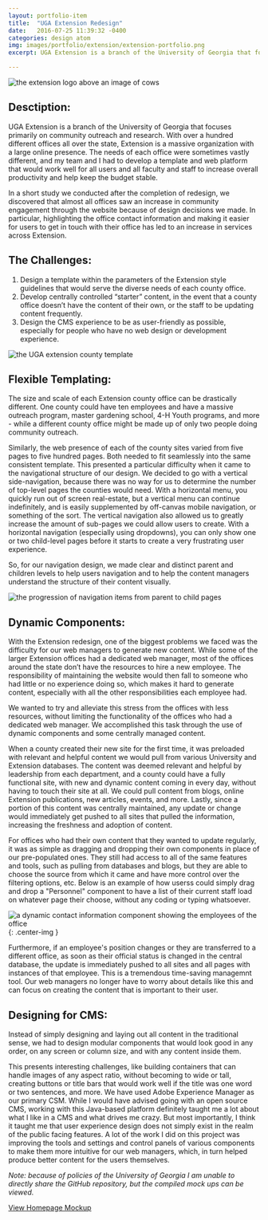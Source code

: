 ```yaml
---
layout: portfolio-item
title:  "UGA Extension Redesign"
date:   2016-07-25 11:39:32 -0400
categories: design atom
img: images/portfolio/extension/extension-portfolio.png
excerpt: UGA Extension is a branch of the University of Georgia that focuses primarily on community outreach and research.  With over a hundred different offices all over the state, Extension is a massive organization with a large online presence.  The needs of each office were sometimes vastly different, and my team and I had to develop a template and web platform that would work well for all users and all faculty and staff to increase overall productivity and help keep the budget stable.

---
```


![the extension logo above an image of cows]( {{site.baseurl}}/images/portfolio/extension/extension-portfolio.png )

## Desctiption:

UGA Extension is a branch of the University of Georgia that focuses primarily on community outreach and research.  With over a hundred different offices all over the state, Extension is a massive organization with a large online presence.  The needs of each office were sometimes vastly different, and my team and I had to develop a template and web platform that would work well for all users and all faculty and staff to increase overall productivity and help keep the budget stable.

In a short study we conducted after the completion of redesign, we discovered that almost all offices saw an increase in community engagement through the website because of design decisions we made.  In particular, highlighting the office contact information and making it easier for users to get in touch with their office has led to an increase in services across Extension.


## The Challenges:

1.  Design a template within the parameters of the Extension style guidelines that would serve the diverse needs of each county office.
2.  Develop centrally controlled “starter” content, in the event that a county office doesn’t have the content of their own, or the staff to be updating content frequently.
3.  Design the CMS experience to be as user-friendly as possible, especially for people who have no web design or development experience.

![the UGA extension county template]( {{site.baseurl}}/images/portfolio/extension/county-template.png )

## Flexible Templating:

The size and scale of each Extension county office can be drastically different.  One county could have ten employees and have a massive outreach program, master gardening school, 4-H Youth programs, and more - while a different county office might be made up of only two people doing community outreach.

Similarly, the web presence of each of the county sites varied from five pages to five hundred pages.  Both needed to fit seamlessly into the same consistent template.  This presented a particular difficulty when it came to the navigational structure of our design.  We decided to go with a vertical side-navigation, because there was no way for us to determine the number of top-level pages the counties would need.  With a horizontal menu, you quickly run out of screen real-estate, but a vertical menu can continue indefinitely, and is easily supplemented by off-canvas mobile navigation, or something of the sort. The vertical navigation also allowed us to greatly increase the amount of sub-pages we could allow users to create.  With a horizontal navigation (especially using dropdowns), you can only show one or two child-level pages before it starts to create a very frustrating user experience.  

So, for our navigation design, we made clear and distinct parent and children levels to help users navigation and to help the content managers understand the structure of their content visually.

![the progression of navigation items from parent to child pages]( {{site.baseurl}}/images/portfolio/extension/nav-progression.png )

## Dynamic Components:

With the Extension redesign, one of the biggest problems we faced was the difficulty for our web managers to generate new content.  While some of the larger Extension offices had a dedicated web manager, most of the offices around the state don’t have the resources to hire a new employee.  The responsibility of maintaining the website would then fall to someone who had little or no experience doing so, which makes it hard to generate content, especially with all the other responsibilities each employee had.

We wanted to try and alleviate this stress from the offices with less resources, without limiting the functionality of the offices who had a dedicated web manager.  We accomplished this task through the use of dynamic components and some centrally managed content.

When a county created their new site for the first time, it was preloaded with relevant and helpful content we would pull from various University and Extension databases.  The content was deemed relevant and helpful by leadership from each department, and a county could have a fully functional site, with new and dynamic content coming in every day, without having to touch their site at all.  We could pull content from blogs, online Extension publications, new articles, events, and more.  Lastly, since a portion of this content was centrally maintained, any update or change would immediately get pushed to all sites that pulled the information, increasing the freshness and adoption of content.

For offices who had their own content that they wanted to update regularly, it was as simple as dragging and dropping their own components in place of our pre-populated ones.  They still had access to all of the same features and tools, such as pulling from databases and blogs, but they are able to choose the source from which it came and have more control over the filtering options, etc.  Below is an example of how userss could simply drag and drop a "Personnel" component to have a list of their current staff load on whatever page their choose, without any coding or typing whatsoever.

![a dynamic contact information component showing the employees of the office]( {{site.baseurl}}/images/portfolio/extension/component.png ){: .center-img }

Furthermore, if an employee's position changes or they are transferred to a different office, as soon as their official status is changed in the central database, the update is immediately pushed to all sites and all pages with instances of that employee.  This is a tremendous time-saving managemnt tool.  Our web managers no longer have to worry about details like this and can focus on creating the content that is important to their user.

## Designing for CMS:

Instead of simply designing and laying out all content in the traditional sense, we had to design modular components that would look good in any order, on any screen or column size, and with any content inside them.

This presents interesting challenges, like building containers that can handle images of any aspect ratio, without becoming to wide or tall, creating buttons or title bars that would work well if the title was one word or two sentences, and more.  We have used Adobe Experience Manager as our primary CSM.  While I would have advised going with an open source CMS, working with this Java-based platform definitely taught me a lot about what I like in a CMS and what drives me crazy.  But most importantly, I think it taught me that user experience design does not simply exist in the realm of the public facing features.  A lot of the work I did on this project was improving the tools and settings and control panels of various components to make them more intuitive for our web managers, which, in turn helped produce better content for the users themselves.

*Note: because of policies of the University of Georgia I am unable to directly share the GitHub repository, but the compiled mock ups can be viewed.*

<a href="http://johnfrenchxyz.github.io/UGA/Extension/county-template/" class="portfolio-button">View Homepage Mockup</a>
